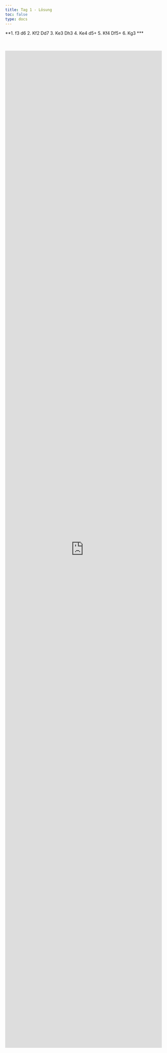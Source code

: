 ```yaml
---
title: Tag 1 - Lösung 
toc: false
type: docs
---
```

**1. f3 d6 2. Kf2 Dd7 3. Ke3 Dh3 4. Ke4 d5+ 5. Kf4 Df5+ 6. Kg3 ***

<br>
<br>

<iframe 
    style="width: 100%; height: 80vh;" 
    src="https://lichess.org/study/embed/PrONOirR/FgBwEn3N" 
    frameborder="0">
</iframe>